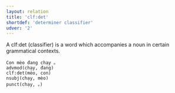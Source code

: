 ```yaml
---
layout: relation
title: 'clf:det'
shortdef: 'determiner classifier'
udver: '2'
---
```


A clf:det (classifier) is a word which accompanies a noun in certain grammatical contexts.

~~~ sdparse
Con mèo đang chạy 。
advmod(chạy, đang)
clf:det(mèo, con)
nsubj(chạy, mèo)
punct(chạy, 。)
~~~

<!-- Interlanguage links updated Ne 5. května 2024, 18:20:53 CEST -->
